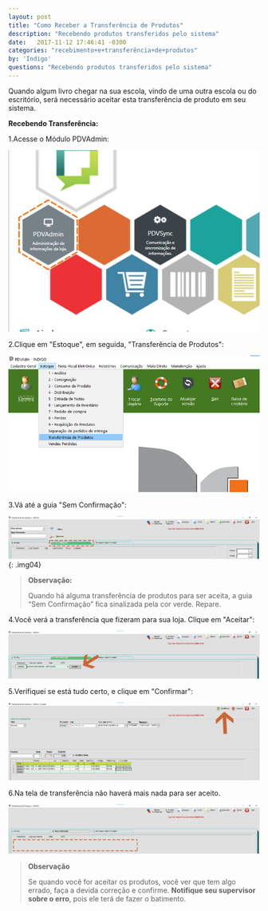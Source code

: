 ```yaml
---
layout: post
title: "Como Receber a Transferência de Produtos"
description: "Recebendo produtos transferidos pelo sistema"
date:   2017-11-12 17:46:41 -0300
categories: "recebimento+e+transferência+de+produtos"
by: 'Indigo'
questions: "Recebendo produtos transferidos pelo sistema"
---
```


Quando algum livro chegar na sua escola, vindo de uma outra escola ou do escritório, será necessário aceitar esta transferência de produto em seu sistema.

**Recebendo Transferência:**

1.Acesse o Módulo PDVAdmin:

![](../../assets/img/romaneiodeprodutos/-02/01.png)

2.Clique em "Estoque", em seguida, "Transferência de Produtos":

![](../../assets/img/romaneiodeprodutos/-02/02.png)

3.Vá até a guia "Sem Confirmação":

![](../../assets/img/romaneiodeprodutos/-02/03.png)
{: .img04}
>
>**Observação:**
>
>Quando há alguma transferência de produtos para ser aceita, a guia “Sem Confirmação” fica sinalizada pela cor verde. Repare.

4.Você verá a transferência que fizeram para sua loja. Clique em "Aceitar":

![](../../assets/img/romaneiodeprodutos/-02/04.png)

5.Verifiquei se está tudo certo, e clique em "Confirmar":

![](../../assets/img/romaneiodeprodutos/-02/05.png)

6.Na tela de transferência não haverá mais nada para ser aceito.

![](../../assets/img/romaneiodeprodutos/-02/06.png)

>
>**Observação**
>
>Se quando você for aceitar os produtos, você ver que tem algo errado, faça a devida correção e confirme. **Notifique seu supervisor sobre o erro**, pois ele terá de fazer o batimento.
